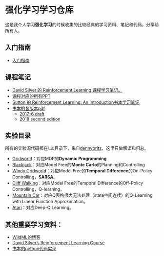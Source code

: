 # 强化学习学习仓库

这是我个人学习**强化学习**的时候收集的比较经典的学习资料、笔记和代码，分享给所有人。

## 入门指南
- [入门指南](https://github.com/applenob/rl_learn/blob/master/learning_route.ipynb)

## 课程笔记

- [David Silver 的 Reinforcement Learning 课程学习笔记。](https://github.com/applenob/rl_learn/blob/master/class_note.ipynb)
- [课程对应的所有PPT](https://github.com/applenob/rl_learn/blob/master/slides)
- [Sutton 的 Reinforcement Learning: An Introduction书本学习笔记](https://github.com/applenob/rl_learn/blob/master/reinforcement_learning.ipynb)
- [书本的各版本pdf](https://github.com/applenob/rl_learn/blob/master/book)
    - [2017-6 draft](https://github.com/applenob/rl_learn/blob/master/book/bookdraft2017june19.pdf)
    - [2018 second edition](https://github.com/applenob/rl_learn/blob/master/book/bookdraft2018.pdf)

## 实验目录

所有的实验源代码都在`lib`目录下，来自[dennybritz](https://github.com/dennybritz/reinforcement-learning)，这里只做解读和归总。

- [Gridworld](https://github.com/applenob/rl_learn/blob/master/1_gridworld.ipynb)：对应MDP的**Dynamic Programming**
- [Blackjack](https://github.com/applenob/rl_learn/blob/master/2_blackjack.ipynb)：对应Model Free的**Monte Carlo**的Planning和Controlling
- [Windy Gridworld](https://github.com/applenob/rl_learn/blob/master/3_windy_gridworld.ipynb)：对应Model Free的**Temporal Difference**的On-Policy Controlling，**SARSA**。
- [Cliff Walking](https://github.com/applenob/rl_learn/blob/master/4_cliff_walking.ipynb)：对应Model Free的Temporal Difference的Off-Policy Controlling，Q-learning。
- [Mountain Car](https://github.com/applenob/rl_learn/blob/master/5_mountain_car.ipynb)：对应Q表格很大无法处理（state空间连续）的Q-Learning with Linear Function Approximation。
- [Atari](https://github.com/applenob/rl_learn/blob/master/6_atari.ipynb)：对应Deep-Q Learning。

## 其他重要学习资料：

- [WildML的博客](http://www.wildml.com/2016/10/learning-reinforcement-learning/)
- [David Silver’s Reinforcement Learning Course](http://www0.cs.ucl.ac.uk/staff/d.silver/web/Teaching.html)
- [书本的python代码实现](https://github.com/ShangtongZhang/reinforcement-learning-an-introduction)
